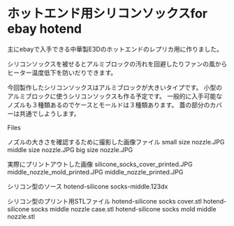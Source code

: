 # ホットエンド用シリコンソックスfor ebay hotend

主にebayで入手できる中華製E3Dのホットエンドのレプリカ用に作りました。

シリコンソックスを被せるとアルミブロックの汚れを回避したりファンの風から
ヒーター温度低下を防いだりできます。

今回製作したシリコンソックスはアルミブロックが大きいタイプです。
小型のアルミブロックに使うシリコンソックスも作る予定です。
一般的に入手可能なノズルも３種類あるのでケースとモールドは３種類あります。
蓋の部分のカバーは共通でしようします。

Files

ノズルの大きさを確認するために撮影した画像ファイル
small size nozzle.JPG
middle size nozzle.JPG
big size nozzle.JPG

実際にプリントアウトした画像
silicone_socks_cover_printed.JPG
middle_nozzle_mold_printed.JPG
middle_nozzle_printed.JPG

シリコン型のソース
hotend-silicone socks-middle.123dx

シリコン型のプリント用STLファイル
hotend-silicone socks cover.stl
hotend-silicone socks middle nozzle case.stl
hotend-silicone socks mold middle nozzle.stl

